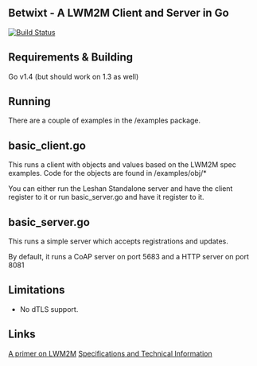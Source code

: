 ## Betwixt - A LWM2M Client and Server in Go
[![Build Status](https://drone.io/github.com/zubairhamed/betwixt/status.png)](https://drone.io/github.com/zubairhamed/betwixt/latest)

## Requirements & Building
Go v1.4 (but should work on 1.3 as well)

## Running
There are a couple of examples in the /examples package.

## basic_client.go
This runs a client with objects and values based on the LWM2M spec examples.
Code for the objects are found in /examples/obj/*

You can either run the Leshan Standalone server and have the client register to it or run basic_server.go and have it register to it.

## basic_server.go
This runs a simple server which accepts registrations and updates.

By default, it runs a CoAP server on port 5683 and a HTTP server on port 8081

## Limitations
- No dTLS support.

## Links
[A primer on LWM2M](http://www.slideshare.net/zdshelby/oma-lightweightm2-mtutorial)
[Specifications and Technical Information](http://technical.openmobilealliance.org/Technical/technical-information/release-program/current-releases/oma-lightweightm2m-v1-0)




